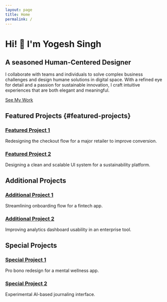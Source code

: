 ```yaml
---
layout: page
title: Home
permalink: /
---
```


<div class="hero">
  <h1>Hi! 👋 I'm Yogesh Singh</h1>
  <h2>A seasoned Human-Centered Designer</h2>
  <p>
    I collaborate with teams and individuals to solve complex business challenges and design humane solutions in digital space.  
    With a refined eye for detail and a passion for sustainable innovation, I craft intuitive experiences that are both elegant and meaningful.
  </p>
  <a class="btn btn--primary" href="#featured-projects">See My Work</a>
</div>

## Featured Projects {#featured-projects}
<div class="project-grid">
  <div class="project-card">
    <h3><a href="/2025/04/01/featured-project-1/">Featured Project 1</a></h3>
    <p>Redesigning the checkout flow for a major retailer to improve conversion.</p>
  </div>
  <div class="project-card">
    <h3><a href="/2025/04/02/featured-project-2/">Featured Project 2</a></h3>
    <p>Designing a clean and scalable UI system for a sustainability platform.</p>
  </div>
</div>

## Additional Projects
<div class="project-grid">
  <div class="project-card">
    <h3><a href="/2025/04/03/additional-project-1/">Additional Project 1</a></h3>
    <p>Streamlining onboarding flow for a fintech app.</p>
  </div>
  <div class="project-card">
    <h3><a href="/2025/04/04/additional-project-2/">Additional Project 2</a></h3>
    <p>Improving analytics dashboard usability in an enterprise tool.</p>
  </div>
</div>

## Special Projects
<div class="project-grid">
  <div class="project-card">
    <h3><a href="/2025/04/05/special-project-1/">Special Project 1</a></h3>
    <p>Pro bono redesign for a mental wellness app.</p>
  </div>
  <div class="project-card">
    <h3><a href="/2025/04/06/special-project-2/">Special Project 2</a></h3>
    <p>Experimental AI-based journaling interface.</p>
  </div>
</div>
